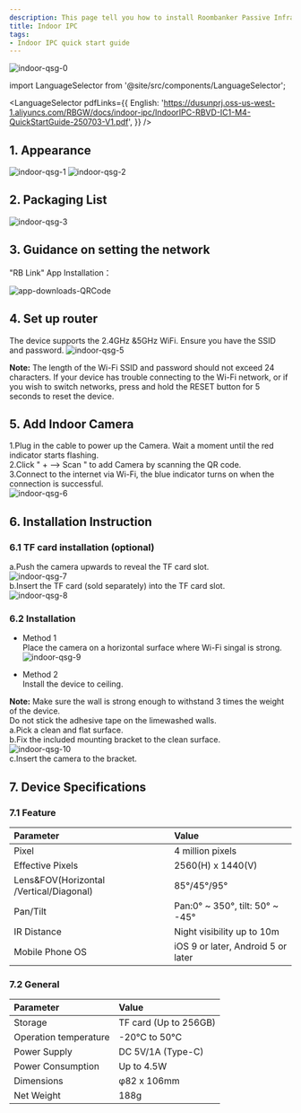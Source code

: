 ```yaml
---
description: This page tell you how to install Roombanker Passive Infrared Motion Detector, and how to add it into the security alarm and home automation system in order to quickly use it.
title: Indoor IPC
tags:
- Indoor IPC quick start guide
---
```


  
![indoor-qsg-0](https://dusunprj.oss-us-west-1.aliyuncs.com/RBGW/pic/indoor-ipc/spec/indoor-spec-1.png)

import LanguageSelector from '@site/src/components/LanguageSelector';

<LanguageSelector pdfLinks={{
  English: 'https://dusunprj.oss-us-west-1.aliyuncs.com/RBGW/docs/indoor-ipc/IndoorIPC-RBVD-IC1-M4-QuickStartGuide-250703-V1.pdf',
}} />

## 1. Appearance
![indoor-qsg-1](https://dusunprj.oss-us-west-1.aliyuncs.com/RBGW/pic/indoor-ipc/qsg/indoor-qsg-1.png)
![indoor-qsg-2](https://dusunprj.oss-us-west-1.aliyuncs.com/RBGW/pic/indoor-ipc/qsg/indoor-qsg-2.png)

## 2. Packaging List

![indoor-qsg-3](https://dusunprj.oss-us-west-1.aliyuncs.com/RBGW/pic/indoor-ipc/qsg/indoor-qsg-3.png)


## 3. Guidance on setting the network
"RB Link" App Installation：  

![app-downloads-QRCode](https://dusunprj.oss-us-west-1.aliyuncs.com/RBGW/pic/app-downloads-QRCode.png)

## 4. Set up router

The device supports the 2.4GHz &5GHz WiFi.
Ensure you have the SSID and password.
![indoor-qsg-5](https://dusunprj.oss-us-west-1.aliyuncs.com/RBGW/pic/indoor-ipc/qsg/indoor-qsg-5.png)

**Note:** 
The length of the Wi-Fi SSID and password should not exceed 24 characters.
If your device has trouble connecting to the Wi-Fi network, or if you wish to switch networks, press and hold the RESET button for 5 seconds to reset the device.  

## 5. Add Indoor Camera

1.Plug in the cable to power up the Camera. Wait a moment until the red indicator starts flashing.  
2.Click " + --> Scan " to add Camera by scanning the QR code.  
3.Connect to the internet via Wi-Fi, the blue indicator turns on when the connection is successful.  
![indoor-qsg-6](https://dusunprj.oss-us-west-1.aliyuncs.com/RBGW/pic/indoor-ipc/qsg/indoor-qsg-6.png)  

## 6. Installation Instruction
### 6.1 TF card installation (optional)

a.Push the camera upwards to reveal the TF card slot.  
![indoor-qsg-7](https://dusunprj.oss-us-west-1.aliyuncs.com/RBGW/pic/indoor-ipc/qsg/indoor-qsg-7.png)  
b.Insert the TF card (sold separately) into the TF card slot.  
![indoor-qsg-8](https://dusunprj.oss-us-west-1.aliyuncs.com/RBGW/pic/indoor-ipc/qsg/indoor-qsg-8.png)  

### 6.2 Installation

- Method 1  
Place the camera on a horizontal surface where Wi-Fi singal is strong.  
![indoor-qsg-9](https://dusunprj.oss-us-west-1.aliyuncs.com/RBGW/pic/indoor-ipc/qsg/indoor-qsg-9.png)  

- Method 2  
Install the device to ceiling.  

**Note:** Make sure the wall is strong enough to withstand 3 times the weight of the device.  
Do not stick the adhesive tape on the limewashed walls.  
a.Pick a clean and flat surface.  
b.Fix the included mounting bracket to the clean surface.  
![indoor-qsg-10](https://dusunprj.oss-us-west-1.aliyuncs.com/RBGW/pic/indoor-ipc/qsg/indoor-qsg-10.png)  
c.Insert the camera to the bracket.  

## 7. Device Specifications
### 7.1 Feature
| Parameter                                | Value                                              |
| :--------------------------------------- | :------------------------------------------------- |
| Pixel                                    | 4 million pixels                                   |
| Effective Pixels                         | 2560(H) x 1440(V)                                  |
| Lens&FOV(Horizontal /Vertical/Diagonal)  | 85°/45°/95°                                        |
| Pan/Tilt                                 | Pan:0° ~ 350°, tilt: 50° ~ -45°                    |
| IR Distance                              | Night visibility up to 10m                         |
| Mobile Phone OS                          | iOS 9 or later, Android 5 or later                 |

### 7.2 General
| Parameter                                | Value                                              |
| :--------------------------------------- | :------------------------------------------------- |
| Storage                                  | TF card (Up to 256GB)                              |
| Operation temperature                    | -20°C to 50°C                                      |
| Power Supply                             | DC 5V/1A (Type-C)                                  |
| Power Consumption                        | Up to 4.5W                                         |
| Dimensions                               | φ82 x 106mm                                        |
| Net Weight                               | 188g                                               |

